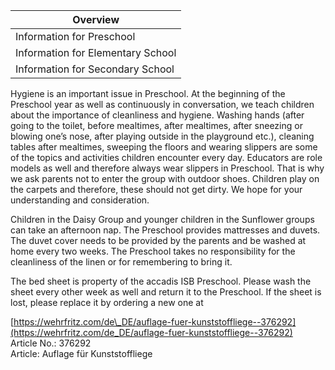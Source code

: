 | Overview |
| --- |
| Information for Preschool | yes |
| Information for Elementary School | no |
| Information for Secondary School | no |

Hygiene is an important issue in Preschool. At the beginning of the Preschool year as well as continuously in conversation, we teach children about the importance of cleanliness and hygiene. Washing hands (after going to the toilet, before mealtimes, after mealtimes, after sneezing or blowing one’s nose, after playing outside in the playground etc.), cleaning tables after mealtimes, sweeping the floors and wearing slippers are some of the topics and activities children encounter every day. Educators are role models as well and therefore always wear slippers in Preschool. That is why we ask parents not to enter the group with outdoor shoes. Children play on the carpets and therefore, these should not get dirty. We hope for your understanding and consideration.

Children in the Daisy Group and younger children in the Sunflower groups can take an afternoon nap. The Preschool provides mattresses and duvets. The duvet cover needs to be provided by the parents and be washed at home every two weeks. The Preschool takes no responsibility for the cleanliness of the linen or for remembering to bring it.

The bed sheet is property of the accadis ISB Preschool. Please wash the sheet every other week as well and return it to the Preschool. If the sheet is lost, please replace it by ordering a new one at

[https://wehrfritz.com/de\_DE/auflage-fuer-kunststoffliege--376292](https://wehrfritz.com/de_DE/auflage-fuer-kunststoffliege--376292)  
Article No.: 376292  
Article: Auflage für Kunststoffliege